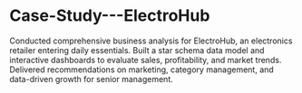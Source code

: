 # Case-Study---ElectroHub
Conducted comprehensive business analysis for ElectroHub, an electronics retailer entering daily essentials. Built a star schema data model and interactive dashboards to evaluate sales, profitability, and market trends. Delivered recommendations on marketing, category management, and data-driven growth for senior management.
